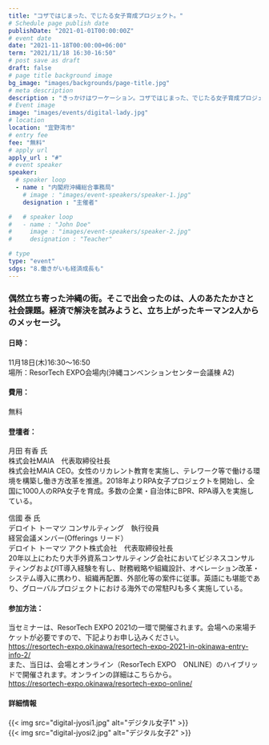 ```yaml
---
title: "コザではじまった、でじたる女子育成プロジェクト。"
# Schedule page publish date
publishDate: "2021-01-01T00:00:00Z"
# event date
date: "2021-11-18T00:00:00+06:00"
term: "2021/11/18 16:30-16:50"
# post save as draft
draft: false
# page title background image
bg_image: "images/backgrounds/page-title.jpg"
# meta description
description : "きっかけはワーケーション。コザではじまった、でじたる女子育成プロジェクト。"
# Event image
image: "images/events/digital-lady.jpg"
# location
location: "宜野湾市"
# entry fee
fee: "無料"
# apply url
apply_url : "#"
# event speaker
speaker:
  # speaker loop
  - name : "内閣府沖縄総合事務局"
    # image : "images/event-speakers/speaker-1.jpg"
    designation : "主催者"

#   # speaker loop
#   - name : "John Doe"
#     image : "images/event-speakers/speaker-2.jpg"
#     designation : "Teacher"

# type
type: "event"
sdgs: "8.働きがいも経済成長も"
---
```


### 偶然立ち寄った沖縄の街。そこで出会ったのは、人のあたたかさと社会課題。経済で解決を試みようと、立ち上がったキーマン2人からのメッセージ。

#### 日時：  
11月18日(木)16:30～16:50  
場所：ResorTech EXPO会場内(沖縄コンベンションセンター会議棟 A2)  

#### 費用：
無料

#### 登壇者：
月田 有香 氏  
株式会社MAIA　代表取締役社長  
株式会社MAIA CEO。女性のリカレント教育を実施し、テレワーク等で働ける環境を構築し働き方改革を推進。2018年よりRPA女子プロジェクトを開始し、全国に1000人のRPA女子を育成。多数の企業・自治体にBPR、RPA導入を実施している。  
  
信國 泰 氏  
デロイト トーマツ コンサルティング　執行役員  
経営会議メンバー(Offerings リード）   
デロイト トーマツ アクト株式会社　代表取締役社長  
20年以上にわたり大手外資系コンサルティング会社においてビジネスコンサルティングおよびIT導入経験を有し、財務戦略や組織設計、オペレーション改革・システム導入に携わり、組織再配置、外部化等の案件に従事。英語にも堪能であり、グローバルプロジェクトにおける海外での常駐PJも多く実施している。  
  
#### 参加方法：  
当セミナーは、ResorTech EXPO 2021の一環で開催されます。会場への来場チケットが必要ですので、下記よりお申し込みください。  
https://resortech-expo.okinawa/resortech-expo-2021-in-okinawa-entry-info-2/  
また、当日は、会場とオンライン（ResorTech EXPO　ONLINE）のハイブリッドで開催されます。オンラインの詳細はこちらから。  
https://resortech-expo.okinawa/resortech-expo-online/  
  
#### 詳細情報
{{< img src="digital-jyosi1.jpg" alt="デジタル女子1" >}}  
{{< img src="digital-jyosi2.jpg" alt="デジタル女子2" >}}  
